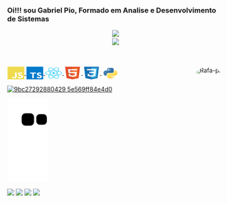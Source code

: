 ### Oi!!! sou Gabriel Pio, Formado em  Analise e Desenvolvimento de Sistemas


<div align="center">
  <a href="https://github.com/GabrielPioDEV">
  <img height="180em" src="https://github-readme-stats.vercel.app/api?username=GabrielPioDEV&show_icons=true&theme=cobalt&include_all_commits=true&count_private=true"/>
    <br>
     <img height="180em" src="https://github-readme-stats.vercel.app/api/top-langs/?username=GabrielPioDEV&layout=compact&langs_count=6&theme=cobalt"/>
    
</div>


  ##
  
 <div style="display: inline_block"><br>
  <img align="center" alt="Rafa-Js" height="30" width="40" src="https://raw.githubusercontent.com/devicons/devicon/master/icons/javascript/javascript-plain.svg">
  <img align="center" alt="Rafa-Ts" height="30" width="40" src="https://raw.githubusercontent.com/devicons/devicon/master/icons/typescript/typescript-plain.svg">
  <img align="center" alt="Rafa-React" height="30" width="40" src="https://raw.githubusercontent.com/devicons/devicon/master/icons/react/react-original.svg">
  <img align="center" alt="Rafa-HTML" height="30" width="40" src="https://raw.githubusercontent.com/devicons/devicon/master/icons/html5/html5-original.svg">
  <img align="center" alt="Rafa-CSS" height="30" width="40" src="https://raw.githubusercontent.com/devicons/devicon/master/icons/css3/css3-original.svg">
  <img align="center" alt="Rafa-Python" height="30" width="40" src="https://raw.githubusercontent.com/devicons/devicon/master/icons/python/python-original.svg">
  <img align="right" alt="Rafa-pic" height="150" style="border-radius:50px;" src="https://user-images.githubusercontent.com/115024131/195157735-a821d693-8e5b-47de-8851-b5e6c456ad3b.gif">
</div>

  
 ![9bc27292880429 5e569ff84e4d0](https://user-images.githubusercontent.com/115024131/195161668-9dce47d3-e9fe-4001-a4d7-63cd0348d8d3.gif)
  
   ![Snake animation](https://github.com/GabrielPioDEV/GabrielPioDEV/blob/output/github-contribution-grid-snake.svg)
  <div> 

  <a href="https://instagram.com/piogabriel_" target="_blank"><img src="https://img.shields.io/badge/-Instagram-%23E4405F?style=for-the-badge&logo=instagram&logoColor=white" target="_blank"></a>
 <a href="https://discord.gg/HVtFTq7jd6" target="_blank"><img src="https://img.shields.io/badge/Discord-7289DA?style=for-the-badge&logo=discord&logoColor=white" target="_blank"></a> 
  <a href = "mailto:gabrielpiodev@gmail.com"><img src="https://img.shields.io/badge/-Gmail-%23333?style=for-the-badge&logo=gmail&logoColor=white" target="_blank"></a>
  <a href="https://www.linkedin.com/in/gabriel-pio-3317b8232" target="_blank"><img src="https://img.shields.io/badge/-LinkedIn-%230077B5?style=for-the-badge&logo=linkedin&logoColor=white" target="_blank"></a> 
    
</div>    

